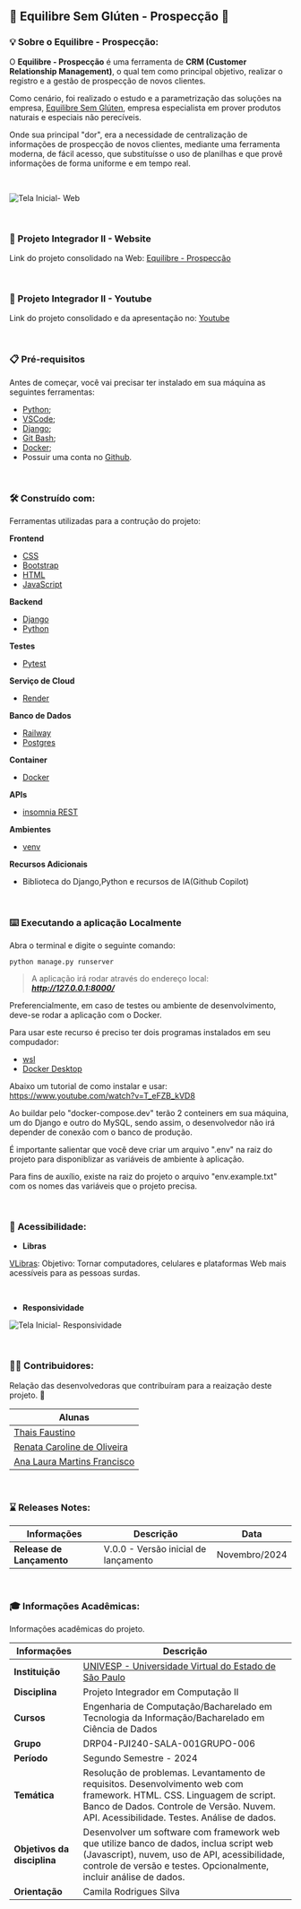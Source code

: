 
## **:cookie: Equilibre Sem Glúten - Prospecção :bread:**


### :bulb: **Sobre o **Equilibre - Prospecção**:**

O **Equilibre - Prospecção** é uma ferramenta de **CRM (Customer Relationship Management)**, o qual tem como principal objetivo, realizar o registro e a gestão de prospecção de novos clientes. 

Como cenário, foi realizado o estudo e a parametrização das soluções na empresa, [Equilibre Sem Glúten](https://equilibresemgluten.com.br/), empresa especialista em prover produtos naturais e especiais não perecíveis.

Onde sua principal "dor", era a necessidade de centralização de informações de prospecção de novos clientes, mediante uma ferramenta moderna, de fácil acesso, que substituísse o uso de planilhas e que provê informações de forma uniforme e em tempo real. 

&nbsp;



![Tela Inicial- Web](./img/tela_home01.png)

&nbsp;


### :link: Projeto Integrador II - Website

Link do projeto consolidado na Web: [Equilibre - Prospecção](https://equilibresemgluten-cad.onrender.com/)


&nbsp;

### :movie_camera: Projeto Integrador II - Youtube

Link do projeto consolidado e da apresentação no: [Youtube](https://www.youtube.com/watch?v=gHHSBu7Sxk0)


&nbsp;


### 📋 **Pré-requisitos**

Antes de começar, você vai precisar ter instalado em sua máquina as seguintes ferramentas:


-  [Python](https://www.python.org/downloads/);
-  [VSCode](https://code.visualstudio.com/);
-  [Django](https://www.djangoproject.com/download/);
-  [Git Bash](https://git-scm.com);
-  [Docker](https://www.docker.com/products/docker-desktop/);
-  Possuir uma conta no [Github](https://github.com/).

&nbsp;


### 🛠️ Construído com:

Ferramentas utilizadas para a contrução do projeto:

**Frontend**

* [CSS](https://www.w3schools.com/css/)
* [Bootstrap](https://getbootstrap.com/)
* [HTML](https://www.youtube.com/playlist?list=PL39zbyHjgjrbsP3xFSc-YH-6FN8WNpglh) 
* [JavaScript](https://www.w3schools.com/js/js_examples.asp)


**Backend**

* [Django](https://www.w3schools.com/css/)
* [Python](https://getbootstrap.com/)


**Testes**

* [Pytest](https://pytest-django.readthedocs.io/en/latest/)


**Serviço de Cloud**

* [Render](https://www.w3schools.com/css/)


**Banco de Dados**

* [Railway](https://railway.app/)
* [Postgres](https://www.postgresql.org/)


**Container**

* [Docker](https://www.docker.com/)


**APIs**

* [insomnia REST](https://insomnia.rest/download)


**Ambientes**

* [venv](https://dev.to/franciscojdsjr/guia-completo-para-usar-o-virtual-environment-venv-no-python-57bo)

**Recursos Adicionais**

* Biblioteca do Django,Python e recursos de IA(Github Copilot)

&nbsp;

### ⌨️ Executando a aplicação Localmente

Abra o terminal e digite o seguinte comando:

```
python manage.py runserver

```

> A aplicação irá rodar através do endereço local: ***http://127.0.0.1:8000/***

Preferencialmente, em caso de testes ou ambiente de desenvolvimento, deve-se rodar a aplicação com o Docker.

Para usar este recurso é preciso ter dois programas instalados em seu compudador:
* [wsl](https://learn.microsoft.com/pt-br/windows/wsl/install)
* [Docker Desktop](https://www.docker.com/products/docker-desktop/)

Abaixo um tutorial de como instalar e usar:
https://www.youtube.com/watch?v=T_eFZB_kVD8


Ao buildar pelo "docker-compose.dev" terão 2 conteiners em sua máquina, um do Django e outro do MySQL, sendo assim,
o desenvolvedor não irá depender de conexão com o banco de produção.

É importante salientar que você deve criar um arquivo ".env" na raiz do projeto para disponiblizar as variáveis de ambiente à aplicação.

Para fins de auxílio, existe na raiz do projeto o arquivo "env.example.txt" com os nomes das variáveis que o
projeto precisa.

&nbsp;

### 🎲 Acessibilidade:

- **Libras**

[VLibras](https://www.gov.br/governodigital/pt-br/acessibilidade-e-usuario/vlibras): Objetivo: Tornar computadores, celulares e plataformas Web mais acessíveis para as pessoas surdas.

&nbsp;

- **Responsividade**

![Tela Inicial- Responsividade](./img/responsividades_01_01.png)

&nbsp;


### 👨‍💻 **Contribuidores**:

Relação das desenvolvedoras que contribuíram para a reaização deste projeto. 👏

|**Alunas**|
|----|
|[Thais Faustino](https://github.com/thaiisfaustino)| 
|[Renata Caroline de Oliveira](https://github.com/renataoliveira93)| 
|[Ana Laura Martins Francisco](https://github.com/AnafraUnivesp)| 

&nbsp;


### :hourglass: **Releases Notes:**


|**Informações**| **Descrição** |**Data** | 
|----|-----|-----|
|**Release de Lançamento**| V.0.0 - Versão inicial de lançamento  | Novembro/2024 |

&nbsp;


### :mortar_board: **Informações Acadêmicas:**

Informações acadêmicas do projeto. 


| **Informações** | **Descrição** |
|----|-----|
|**Instituição**| [UNIVESP - Universidade Virtual do Estado de São Paulo](https://univesp.br/) |
|**Disciplina**| Projeto Integrador em Computação II |
|**Cursos**| Engenharia de Computação/Bacharelado em Tecnologia da Informação/Bacharelado em Ciência de Dados|
|**Grupo**| DRP04-PJI240-SALA-001GRUPO-006  |
|**Período**| Segundo Semestre - 2024 |
|**Temática**|Resolução de problemas. Levantamento de requisitos. Desenvolvimento web com framework. HTML. CSS. Linguagem de script. Banco de Dados. Controle de Versão. Nuvem. API. Acessibilidade. Testes. Análise de dados.
|**Objetivos da disciplina** | Desenvolver um software com framework web que utilize banco de dados, inclua script web (Javascript), nuvem, uso de API, acessibilidade, controle de versão e testes. Opcionalmente, incluir análise de dados.|
|**Orientação**| Camila Rodrigues Silva |

&nbsp;






